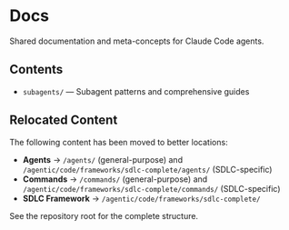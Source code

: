 # Docs

Shared documentation and meta-concepts for Claude Code agents.

## Contents

- `subagents/` — Subagent patterns and comprehensive guides

## Relocated Content

The following content has been moved to better locations:

- **Agents** → `/agents/` (general-purpose) and `/agentic/code/frameworks/sdlc-complete/agents/` (SDLC-specific)
- **Commands** → `/commands/` (general-purpose) and `/agentic/code/frameworks/sdlc-complete/commands/` (SDLC-specific)
- **SDLC Framework** → `/agentic/code/frameworks/sdlc-complete/`

See the repository root for the complete structure.
